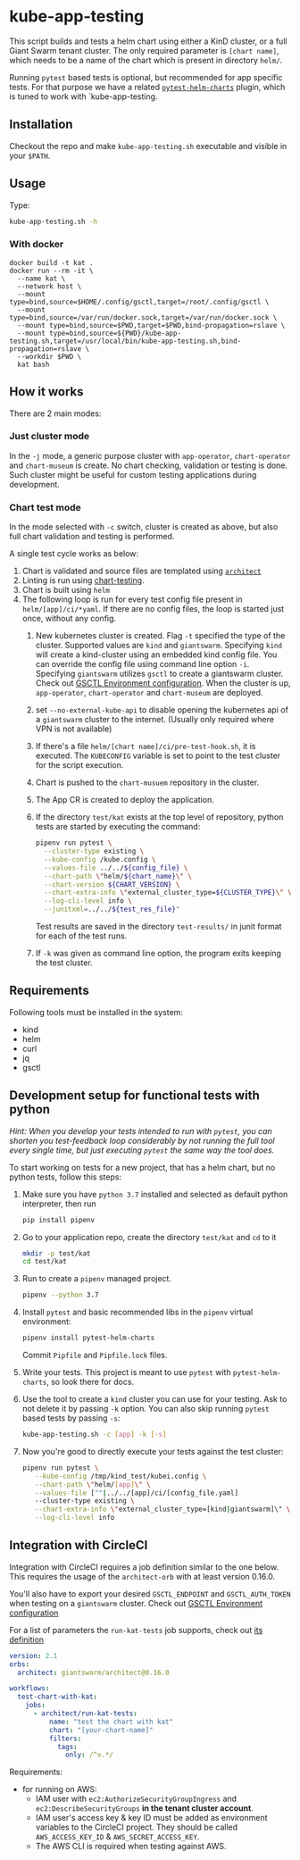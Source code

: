 # kube-app-testing

This script builds and tests a helm chart using either a KinD cluster, or a full Giant Swarm tenant
cluster. The only required parameter is `[chart name]`, which needs to be a name of the chart which
is present in directory `helm/`.

Running `pytest` based tests is optional, but recommended for app specific tests. For that purpose
we have a related [`pytest-helm-charts`](https://github.com/giantswarm/pytest-helm-charts)
plugin, which is tuned to work with `kube-app-testing.

## Installation

Checkout the repo and make `kube-app-testing.sh` executable and visible in your `$PATH`.

## Usage

Type:

```bash
kube-app-testing.sh -h
```

### With docker

```
docker build -t kat .
docker run --rm -it \
  --name kat \
  --network host \
  --mount type=bind,source=$HOME/.config/gsctl,target=/root/.config/gsctl \
  --mount type=bind,source=/var/run/docker.sock,target=/var/run/docker.sock \
  --mount type=bind,source=$PWD,target=$PWD,bind-propagation=rslave \
  --mount type=bind,source=${PWD}/kube-app-testing.sh,target=/usr/local/bin/kube-app-testing.sh,bind-propagation=rslave \
  --workdir $PWD \
  kat bash
```

## How it works

There are 2 main modes:

### Just cluster mode

In the `-j` mode, a generic purpose cluster with `app-operator`, `chart-operator` and `chart-museum` is
create. No chart checking, validation or testing is done. Such cluster might be useful for custom
testing applications during development.

### Chart test mode

In the mode selected with `-c` switch, cluster is created as above, but also full chart validation and
testing is performed.

A single test cycle works as below:

1. Chart is validated and source files are templated using [`architect`](https://github.com/giantswarm/architect)
1. Linting is run using [chart-testing](https://github.com/helm/chart-testing).
1. Chart is built using `helm`
1. The following loop is run for every test config file present in `helm/[app]/ci/*yaml`. If there
   are no config files, the loop is started just once, without any config.
    1. New kubernetes cluster is created. Flag `-t` specified the type of the cluster.
       Supported values are `kind` and `giantswarm`.
       Specifying `kind` will create a kind-cluster using an embedded kind config
       file. You can override the config file using command line option `-i`.
       Specifying `giantswarm` utilizes `gsctl` to create a giantswarm cluster. Check out
       [GSCTL Environment configuration](https://docs.giantswarm.io/reference/gsctl/#configuration).
       When the cluster is up, `app-operator`,
       `chart-operator` and `chart-museum` are deployed.
    1. set `--no-external-kube-api` to disable opening the kubernetes api of a `giantswarm`
       cluster to the internet. (Usually only required where VPN is not available)
    1. If there's a file `helm/[chart name]/ci/pre-test-hook.sh`, it is executed. The
       `KUBECONFIG` variable is set to point to the test cluster for the script execution.
    1. Chart is pushed to the `chart-musuem` repository in the cluster.
    1. The App CR is created to deploy the application.
    1. If the directory `test/kat` exists at the top level of repository, python tests are
       started by executing the command:

       ```bash
       pipenv run pytest \
         --cluster-type existing \
         --kube-config /kube.config \
         --values-file ../../${config_file} \
         --chart-path \"helm/${chart_name}\" \
         --chart-version ${CHART_VERSION} \
         --chart-extra-info \"external_cluster_type=${CLUSTER_TYPE}\" \
         --log-cli-level info \
         --junitxml=../../${test_res_file}"
       ```

       Test results are saved in the directory `test-results/` in junit format
       for each of the test runs.

    1. If `-k` was given as command line option, the program exits keeping the test cluster.

## Requirements

Following tools must be installed in the system:

- kind
- helm
- curl
- jq
- gsctl

## Development setup for functional tests with python

*Hint: When you develop your tests intended to run with `pytest`, you can shorten you test-feedback
loop considerably by not running the full tool every single time, but just executing
`pytest` the same way the tool does.*

To start working on tests for a new project, that has a helm chart, but no
python tests, follow this steps:

1. Make sure you have `python 3.7` installed and selected as default python interpreter,
   then run

   ```bash
   pip install pipenv
   ```

2. Go to your application repo, create the directory `test/kat` and `cd` to it

   ```bash
   mkdir -p test/kat
   cd test/kat
   ```

3. Run  to create a `pipenv` managed project.

   ```bash
   pipenv --python 3.7
   ```

4. Install `pytest` and basic recommended libs in the `pipenv` virtual environment:

   ```bash
   pipenv install pytest-helm-charts
   ```

   Commit `Pipfile` and `Pipfile.lock` files.

5. Write your tests. This project is meant to use `pytest` with `pytest-helm-charts`, so
   look there for docs.

6. Use the tool to create a `kind` cluster you can use for your testing. Ask to not delete it
   by passing `-k` option. You can also skip running `pytest` based tests by passing `-s`:

   ```bash
   kube-app-testing.sh -c [app] -k [-s]
   ```

7. Now you're good to directly execute your tests against the test cluster:

   ```bash
   pipenv run pytest \
      --kube-config /tmp/kind_test/kubei.config \
      --chart-path \"helm/[app]\" \
      --values-file [""|../../[app]/ci/[config_file.yaml]
      --cluster-type existing \
      --chart-extra-info \"external_cluster_type=[kind|giantswarm]\" \
      --log-cli-level info
   ```

## Integration with CircleCI

Integration with CircleCI requires a job definition similar to the one below. This requires the usage of the `architect-orb` with at least version 0.16.0.

You'll also have to export your desired `GSCTL_ENDPOINT` and `GSCTL_AUTH_TOKEN` when testing on a `giantswarm` cluster.
Check out [GSCTL Environment configuration](https://docs.giantswarm.io/reference/gsctl/#configuration)

For a list of parameters the `run-kat-tests` job supports, check out [its definition](https://github.com/giantswarm/architect-orb/blob/master/src/jobs/run-kat-tests.yaml)

```yaml
version: 2.1
orbs:
  architect: giantswarm/architect@0.16.0

workflows:
  test-chart-with-kat:
    jobs:
      - architect/run-kat-tests:
          name: "test the chart with kat"
          chart: "[your-chart-name]"
          filters:
            tags:
              only: /^v.*/
```

Requirements:

- for running on AWS:
  - IAM user with `ec2:AuthorizeSecurityGroupIngress` and `ec2:DescribeSecurityGroups` **in the tenant cluster account**.
  - IAM user's access key & key ID must be added as environment variables to the CircleCI project. They should be called `AWS_ACCESS_KEY_ID` & `AWS_SECRET_ACCESS_KEY`.
  - The AWS CLI is required when testing against AWS.
